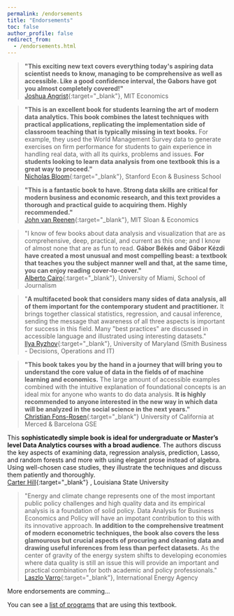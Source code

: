 ```yaml
---
permalink: /endorsements
title: "Endorsements"
toc: false
author_profile: false
redirect_from:
  - /endorsements.html
---
```




>**"This exciting new text covers everything today's aspiring data scientist needs to know, managing to be comprehensive as well as accessible. Like a good confidence interval, the Gabors have got you almost completely covered!"**  
[Joshua Angrist](https://economics.mit.edu/faculty/angrist){:target="_blank"}, MIT Economics


>**"This is an excellent book for students learning the art of modern data analytics. This book combines the latest techniques with practical applications, replicating the implementation side of classroom teaching that is typically missing in text books.** For example, they used the World Management Survey data to generate exercises on firm performance for students to gain experience in handling real data, with all its quirks, problems and issues. **For students looking to learn data analysis from one textbook this is a great way to proceed."**   
[Nicholas Bloom](https://nbloom.people.stanford.edu){:target="_blank"}, Stanford Econ & Business School

>**"This is a fantastic book to have. Strong data skills are critical for modern business and economic research, and this text provides a thorough and practical guide to acquiring them. Highly recommended."**  
[John van Reenen](https://mitmgmtfaculty.mit.edu/jvanreenen/){:target="_blank"}, MIT Sloan & Economics

>"I know of few books about data analysis and visualization that are as comprehensive, deep, practical, and current as this one; and I know of almost none that are as fun to read. **Gábor Békés and Gábor Kézdi have created a most unusual and most compelling beast: a textbook that teaches you the subject manner well and that, at the same time, you can enjoy reading cover-to-cover."**   
[Alberto Cairo](http://albertocairo.com){:target="_blank"}, University of Miami, School of Journalism

>"**A multifaceted book that considers many sides of data analysis, all of them important for the contemporary student and practitioner.** It brings together classical statistics, regression, and causal inference, sending the message that awareness of all three aspects is important for success in this field. Many "best practices" are discussed in accessible language and illustrated using interesting datasets."   
[llya Ryzhov](https://scholar.rhsmith.umd.edu/iryzhov/home?destination=home){:target="_blank"}, University of Maryland (Smith Business - Decisions, Operations and IT)

>**"This book takes you by the hand in a journey that will bring you to understand the core value of data in the fields of of machine learning and economics.** The large amount of accessible examples combined with the intuitive explanation of foundational concepts is an ideal mix for anyone who wants to do data analysis. **It is highly recommended to anyone interested in the new way in which data will be analyzed in the social science in the next years."**   
[Christian Fons-Rosen](https://sites.google.com/site/cfonsrosen/){:target="_blank"} University of California at Merced & Barcelona GSE 


This **sophisticatedly simple book is ideal for undergraduate or Master’s level Data Analytics courses with a broad audience**. The authors discuss the key aspects of examining data, regression analysis, prediction, Lasso, and random forests and more with using elegant prose instead of algebra. Using well-chosen case studies, they illustrate the techniques and discuss them patiently and thoroughly.   
[Carter Hill](http://www.rcarterhill.com/){:target="_blank"} , Louisiana State University


>"Energy and climate change represents one of the most important public policy challenges and high quality data and its empirical analysis is a foundation of solid policy. Data Analysis for Business Economics and Policy will have an impotant contribution to this with its innovative approach. **In addition to the comprehensive treatment of modern econometric techniques, the book also covers the less glamourous but crucial aspects of procuring and cleaning data and drawing useful inferences from less than perfect datasets.** As the center of gravity of the energy system shifts to developing economies where data quality is still an issue this will provide an important and practical combination for both academic and policy professionals."  
[Laszlo Varro](https://www.iea.org/authors/laszlo-varro){:target="_blank"}, International Energy Agency 



More endorsements are comming...


You can see a [list of programs](/courses-using/) that are using this textbook. 
